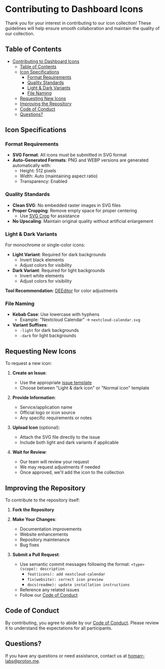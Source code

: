 # Contributing to Dashboard Icons

Thank you for your interest in contributing to our icon collection! These guidelines will help ensure smooth collaboration and maintain the quality of our collection.

## Table of Contents

- [Contributing to Dashboard Icons](#contributing-to-dashboard-icons)
  - [Table of Contents](#table-of-contents)
  - [Icon Specifications](#icon-specifications)
    - [Format Requirements](#format-requirements)
    - [Quality Standards](#quality-standards)
    - [Light \& Dark Variants](#light--dark-variants)
    - [File Naming](#file-naming)
  - [Requesting New Icons](#requesting-new-icons)
  - [Improving the Repository](#improving-the-repository)
  - [Code of Conduct](#code-of-conduct)
  - [Questions?](#questions)

## Icon Specifications

### Format Requirements

- **SVG Format**: All icons must be submitted in SVG format
- **Auto-Generated Formats**: PNG and WEBP versions are generated automatically with:
  - Height: 512 pixels
  - Width: Auto (maintaining aspect ratio)
  - Transparency: Enabled

### Quality Standards

- **Clean SVG**: No embedded raster images in SVG files
- **Proper Cropping**: Remove empty space for proper centering
  - Use [SVG Crop](https://svgcrop.com/) for assistance
- **No Upscaling**: Maintain original quality without artificial enlargement

### Light & Dark Variants

For monochrome or single-color icons:

- **Light Variant**: Required for dark backgrounds
  - Invert black elements
  - Adjust colors for visibility
- **Dark Variant**: Required for light backgrounds
  - Invert white elements
  - Adjust colors for visibility

**Tool Recommendation**: [DEEditor](https://deeditor.com/) for color adjustments

### File Naming

- **Kebab Case**: Use lowercase with hyphens
  - Example: "Nextcloud Calendar" → `nextcloud-calendar.svg`
- **Variant Suffixes**:
  - `-light` for dark backgrounds
  - `-dark` for light backgrounds

## Requesting New Icons

To request a new icon:

1. **Create an Issue**:
   - Use the appropriate [issue template](https://github.com/homarr-labs/dashboard-icons/issues/new/choose)
   - Choose between "Light & dark icon" or "Normal icon" template

2. **Provide Information**:
   - Service/application name
   - Official logo or icon source
   - Any specific requirements or notes

3. **Upload Icon** (optional):
   - Attach the SVG file directly to the issue
   - Include both light and dark variants if applicable

4. **Wait for Review**:
   - Our team will review your request
   - We may request adjustments if needed
   - Once approved, we'll add the icon to the collection

## Improving the Repository

To contribute to the repository itself:

1. **Fork the Repository**
2. **Make Your Changes**:
   - Documentation improvements
   - Website enhancements
   - Repository maintenance
   - Bug fixes

3. **Submit a Pull Request**:
   - Use semantic commit messages following the format: `<type>(scope): description`
     - `feat(icons): add nextcloud-calendar`
     - `fix(website): correct icon preview`
     - `docs(readme): update installation instructions`
   - Reference any related issues
   - Follow our [Code of Conduct](CODE_OF_CONDUCT.md)

## Code of Conduct

By contributing, you agree to abide by our [Code of Conduct](CODE_OF_CONDUCT.md). Please review it to understand the expectations for all participants.

## Questions?

If you have any questions or need assistance, contact us at [homarr-labs@proton.me](mailto:homarr-labs@proton.me).
